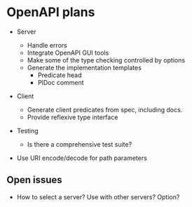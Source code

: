 # OpenAPI plans

  - Server
    - Handle errors
    - Integrate OpenAPI GUI tools
    - Make some of the type checking controlled by options
    - Generate the implementation templates
      - Predicate head
      - PlDoc comment

  - Client
    - Generate client predicates from spec, including docs.
    - Provide reflexive type interface

  - Testing
    - Is there a comprehensive test suite?

  - Use URI encode/decode for path parameters

## Open issues

  - How to select a server?  Use with other servers?  Option?
